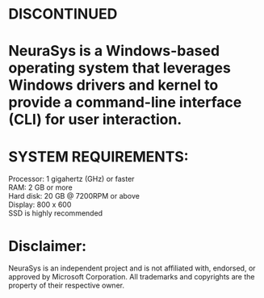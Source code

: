 # DISCONTINUED

# NeuraSys is a Windows-based operating system that leverages Windows drivers and kernel to provide a command-line interface (CLI) for user interaction.

# SYSTEM REQUIREMENTS:
Processor: 1 gigahertz (GHz) or faster  
RAM: 2 GB or more  
Hard disk: 20 GB @ 7200RPM or above  
Display: 800 x 600  
SSD is highly recommended  

# Disclaimer:
NeuraSys is an independent project and is not affiliated with, endorsed, or approved by Microsoft Corporation. All trademarks and copyrights are the property of their respective owner.
